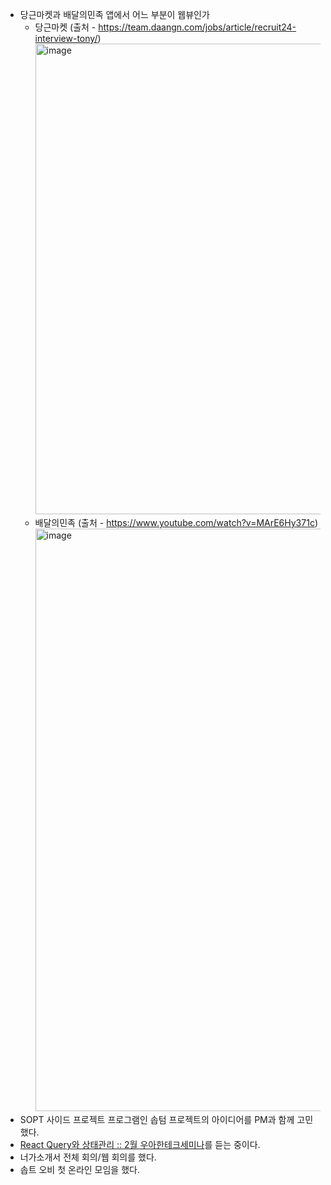 - 당근마켓과 배달의민족 앱에서 어느 부분이 웹뷰인가
  - 당근마켓 (출처 - https://team.daangn.com/jobs/article/recruit24-interview-tony/)
    <img width="753" alt="image" src="https://user-images.githubusercontent.com/73823388/156877836-b3a530b4-e1d6-43ad-8022-594649676be4.png">
  - 배달의민족 (출처 - https://www.youtube.com/watch?v=MArE6Hy371c)
    <img width="932" alt="image" src="https://user-images.githubusercontent.com/73823388/156877859-ee3c62e4-254b-4d6c-a33d-d7e3e6a52c43.png">
- SOPT 사이드 프로젝트 프로그램인 솝텀 프로젝트의 아이디어를 PM과 함께 고민했다.
- [React Query와 상태관리 :: 2월 우아한테크세미나](https://www.youtube.com/watch?v=MArE6Hy371c)를 듣는 중이다.
- 너가소개서 전체 회의/웹 회의를 했다.
- 솝트 오비 첫 온라인 모임을 했다.

